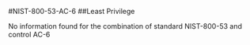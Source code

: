 #NIST-800-53-AC-6
##Least Privilege

No information found for the combination of standard NIST-800-53 and control AC-6
